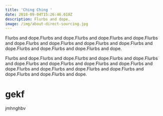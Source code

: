 ```yaml
---
title: 'Ching Ching '
date: 2018-09-04T15:26:46.618Z
description: Flurbs and dope.
image: /img/about-direct-sourcing.jpg
---
```

Flurbs and dope.Flurbs and dope.Flurbs and dope.Flurbs and dope.Flurbs and dope.Flurbs and dope.Flurbs and dope.Flurbs and dope.Flurbs and dope.Flurbs and dope.Flurbs and dope.Flurbs and dope.



Flurbs and dope.Flurbs and dope.Flurbs and dope.Flurbs and dope.Flurbs and dope.Flurbs and dope.Flurbs and dope.Flurbs and dope.Flurbs and dope.Flurbs and dope.Flurbs and dope.Flurbs and dope.Flurbs and dope.Flurbs and dope.Flurbs and dope.





# gekf



jmhnghbv
